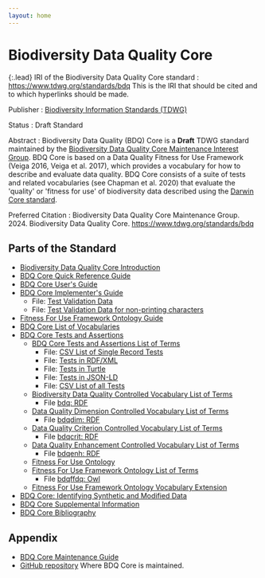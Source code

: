 ```yaml
---
layout: home
---
```


# Biodiversity Data Quality Core

{:.lead}
IRI of the Biodiversity Data Quality Core standard
: <a href="https://www.tdwg.org/standards/bdq">https://www.tdwg.org/standards/bdq</a> This is the IRI that should be cited and to which hyperlinks should be made. 

Publisher
: <a href="https://www.tdwg.org/">Biodiversity Information Standards (TDWG)</a>

Status
: Draft Standard

Abstract
: Biodiversity Data Quality (BDQ) Core is a **Draft** TDWG standard maintained by the [Biodiversity Data Quality Core Maintenance Interest Group](https://www.tdwg.org/standards/bdq/#maintenance-group">). BDQ Core is based on a Data Quality Fitness for Use Framework (Veiga 2016, Veiga et al. 2017), which provides a vocabulary for how to describe and evaluate data quality. BDQ Core consists of a suite of tests and related vocabularies (see Chapman et al. 2020) that evaluate the 'quality' or 'fitness for use' of biodiversity data described using the [Darwin Core standard](https://dwc.tdwg.org/).

Preferred Citation
: Biodiversity Data Quality Core Maintenance Group. 2024. Biodiversity Data Quality Core. https://www.tdwg.org/standards/bdq

## Parts of the Standard

- [Biodiversity Data Quality Core Introduction](docs/intro/index.md)
- [BDQ Core Quick Reference Guide](docs/terms/bdqcore/index.md)
- [BDQ Core User's Guide](docs/guide/users/index.md)
- [BDQ Core Implementer's Guide](docs/guide/implementers/index.md)
  - File: [Test Validation Data](docs/guide/implementers/TG2_test_validation_data.csv)
  - File: [Test Validation Data for non-printing characters](docs/guide/implementers/TG2_test_validation_data_nonprintingchars.csv)
- [Fitness For Use Framework Ontology Guide](docs/guide/bdqffdq/index.md)
- [BDQ Core List of Vocabularies](docs/vocabularies/index.md)
- [BDQ Core Tests and Assertions](docs/bdqcore/index.md)
  - [BDQ Core Tests and Assertions List of Terms](docs/list/bdqcore/index.md)
    - File: [CSV List of Single Record Tests](dist/bdqcore_singlerecord_tests_current.csv "Convenience CSV list of all SingleRecord test descriptors.")
    - File: [Tests in RDF/XML](dist/bdqcore.xml "RDF/XML serialization of OWL representation of the tests descriptors.")
    - File: [Tests in Turtle](dist/bdqcore.ttl "Turtle serialization of OWL representation of the tests descriptors.")
    - File: [Tests in JSON-LD](dist/bdqcore.json "JSON-LD serialization of OWL representation of the tests descriptors.")
    - File: [CSV List of all Tests](vocabulary/bdqcore_term_versions.csv "CSV term-version list of all test descriptors.")
  - [Biodiversity Data Quality Controlled Vocabulary List of Terms](docs/list/bdq/index.md)
    - File [bdq: RDF](dist/bdq.xml "RDF/XML serialization of the bdq terms.")
  - [Data Quality Dimension Controlled Vocabulary List of Terms](docs/list/bdqdim/index.md)
    - File [bdqdim: RDF](dist/bdqdim.xml "RDF/XML serialization of the bdqdim terms.")
  - [Data Quality Criterion Controlled Vocabulary List of Terms](docs/list/bdqcrit/index.md)
    - File [bdqcrit: RDF](dist/bdqcrit.xml "RDF/XML serialization of the bdqcrit terms.")
  - [Data Quality Enhancement Controlled Vocabulary List of Terms](docs/list/bdqenh/index.md)
    - File [bdqenh: RDF](dist/bdqenh.xml "RDF/XML serialization of the bdqcrit terms.")
  - [Fitness For Use Ontology](docs/bdqffdq/index.md)
  - [Fitness For Use Framework Ontology List of Terms](docs/list/bdqffdq/index.md)
    - File [bdqffdq: Owl](vocabulary/bdqffdq.owl "OWL ontology for the bdqffdq framework.")
  - [Fitness For Use Framework Ontology Vocabulary Extension](docs/extension/bdqffdq/index.md)
- [BDQ Core: Identifying Synthetic and Modified Data](docs/synthetic/index.md)
- [BDQ Core Supplemental Information](docs/supplement/index.md)
- [BDQ Core Bibliography](docs/references/index.md)

## Appendix

- [BDQ Core Maintenance Guide](docs/maintenance/index.md)
- [GitHub repository](https://github.com/tdwg/bdq) Where BDQ Core is maintained.
